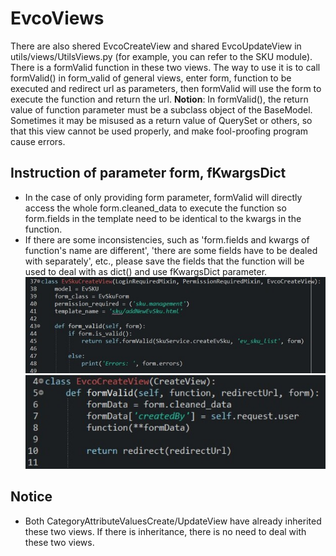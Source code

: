 # EvcoViews

There are also shered EvcoCreateView and shared EvcoUpdateView in utils/views/UtilsViews.py (for example, you can refer to the SKU module).
There is a formValid function in these two views. The way to use it is to call formValid() in form_valid of general views, enter form, function to be executed and redirect url as parameters, then formValid will use the form to execute the function and return the url.
**Notion**: In formValid(), the return value of function parameter must be a subclass object of the BaseModel. Sometimes it may be misused as a return value of QuerySet or others, so that this view cannot be used properly, and make fool-proofing program cause errors.

## Instruction of parameter form, fKwargsDict
- In the case of only providing form parameter, formValid will directly access the whole form.cleaned_data to execute the function so form.fields in the template need to be identical to the kwargs in the function.
- If there are some inconsistencies, such as 'form.fields and kwargs of function's name are different', 'there are some fields have to be dealed with  separately', etc., please save the fields that the function will be used to deal with as dict() and use fKwargsDict parameter.
  ![skuCreateView](./images/skuCreateView.jpg)
  ![evcoCreateView](./images/evcoCreateView.jpg)

## Notice
- Both CategoryAttributeValuesCreate/UpdateView have already inherited these two views. If there is inheritance, there is no need to deal with these two views.